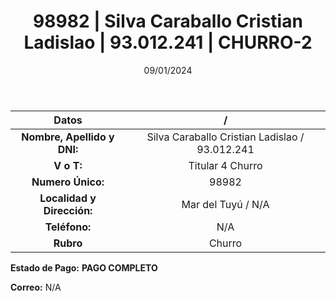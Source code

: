 ﻿---
title: 98982 | Silva Caraballo Cristian Ladislao | 93.012.241 | CHURRO-2
date: 09/01/2024
draft: false
tags: ['mar del tuyu', 'titular', 'churro']
---

|          **Datos**          |  /  |
|:---------------------------:|:---:|
| **Nombre, Apellido y DNI:** | Silva Caraballo Cristian Ladislao / 93.012.241 |
|          **V o T:**         | Titular 4 Churro |
|      **Numero Único:**      | 98982 |
|  **Localidad y Dirección:** | Mar del Tuyú / N/A |
|        **Teléfono:**        | N/A |
|          **Rubro**          | Churro |

**Estado de Pago:** **PAGO COMPLETO**

**Correo:** N/A
